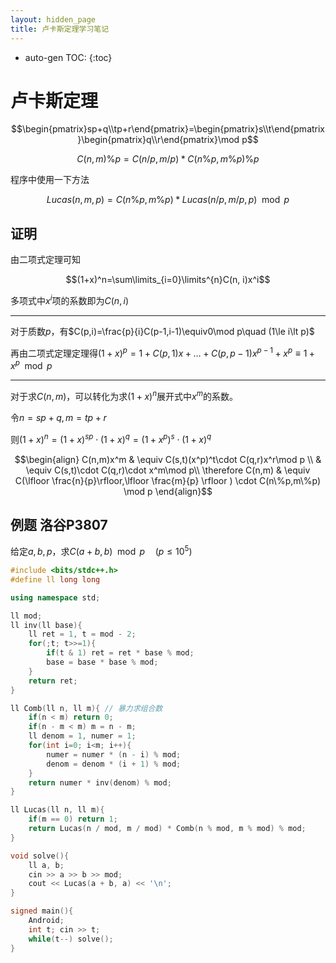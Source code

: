 ```yaml
---
layout: hidden_page
title: 卢卡斯定理学习笔记
---
```


* auto-gen TOC:
{:toc}


# 卢卡斯定理

$$\begin{pmatrix}sp+q\\tp+r\end{pmatrix}=\begin{pmatrix}s\\t\end{pmatrix}\begin{pmatrix}q\\r\end{pmatrix}\mod p$$

$$C(n,m)\% p=C(n/p,m/p)*C(n\%p,m\%p)\%p$$



程序中使用一下方法

$$Lucas(n,m,p)=C(n\%p,m\%p)*Lucas(n/p,m/p,p)\mod p$$



## 证明

由二项式定理可知

$$(1+x)^n=\sum\limits_{i=0}\limits^{n}C(n, i)x^i$$

多项式中$x^i$项的系数即为$C(n,i)$

------

对于质数$p$，有$C(p,i)=\frac{p}{i}C(p-1,i-1)\equiv0\mod p\quad (1\le i\lt p)$

再由二项式定理定理得$(1+x)^p=1+C(p,1)x+\dots+C(p,p-1)x^{p-1}+x^p\equiv1+x^p\mod p$

------

对于求$C(n,m)$，可以转化为求$(1+x)^n$展开式中$x^m$的系数。

令$n=sp+q,m=tp+r$

则$(1+x)^n=(1+x)^{sp}\cdot(1+x)^q=(1+x^p)^s\cdot(1+x)^q$

$$\begin{align}
C(n,m)x^m & \equiv C(s,t)(x^p)^t\cdot C(q,r)x^r\mod p \\
& \equiv C(s,t)\cdot C(q,r)\cdot x^m\mod p\\
\therefore C(n,m) & \equiv C(\lfloor \frac{n}{p}\rfloor,\lfloor \frac{m}{p} \rfloor ) 
\cdot C(n\%p,m\%p) \mod p
\end{align}$$



## 例题 洛谷P3807

给定$a,b,p$，求$C(a+b,b)\mod p\quad (p\le10^5)$

```c++
#include <bits/stdc++.h>
#define ll long long

using namespace std;

ll mod;
ll inv(ll base){
    ll ret = 1, t = mod - 2;
    for(;t; t>>=1){
        if(t & 1) ret = ret * base % mod;
        base = base * base % mod;
    }
    return ret;
}

ll Comb(ll n, ll m){ // 暴力求组合数
    if(n < m) return 0;
    if(n - m < m) m = n - m;
    ll denom = 1, numer = 1;
    for(int i=0; i<m; i++){
        numer = numer * (n - i) % mod;
        denom = denom * (i + 1) % mod;
    }
    return numer * inv(denom) % mod;
}

ll Lucas(ll n, ll m){
    if(m == 0) return 1;
    return Lucas(n / mod, m / mod) * Comb(n % mod, m % mod) % mod;
}

void solve(){
    ll a, b;
    cin >> a >> b >> mod;
    cout << Lucas(a + b, a) << '\n';
}

signed main(){
    Android;
    int t; cin >> t;
    while(t--) solve();
}
```

